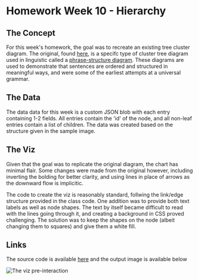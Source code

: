 # Homework Week 10 - Hierarchy

## The Concept
For this week's homework, the goal was to recreate an existing tree cluster diagram. The original, found [here](https://www.harmony.org.uk/book/examples/fg_1p1p3.gif), is a specifc type of cluster tree diagram used in linguistic called a [phrase-structure diagram](https://en.wikipedia.org/wiki/Phrase_structure_rules). These diagrams are used to demonstrate that sentences are ordered and structured in meaningful ways, and were some of the earliest attempts at a universal grammar.

## The Data
The data data for this week is a custom JSON blob with each entry containing 1-2 fields. All entries contain the 'id' of the node, and all non-leaf entries contain a list of children. The data was created based on the structure given in the sample image.

## The Viz
Given that the goal was to replicate the original diagram, the chart has minimal flair. Some changes were made from the original however, including inverting the bolding for better clarity, and using lines in place of arrows as the downward flow is implicitic.

The code to create the viz is reasonably standard, follwing the link/edge structure provided in the class code. One addition was to provide both text labels as well as node shapes. The text by itself became difficult to read with the lines going through it, and creating a background in CSS proved challenging. The solution was to keep the shapes on the node (albeit changing them to squares) and give them a white fill.

## Links

The source code is available [here](https://github.com/tkcram/pivf22/tree/main/(10)hierarchy) and the output image is available below

![The viz pre-interaction](https://raw.githubusercontent.com/tkcram/pivf22/main/(10)interactivity/sentence.png) 
